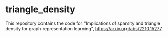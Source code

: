 # triangle_density
 
This repository contains the code for "Implications of sparsity and triangle density for graph representation learning", https://arxiv.org/abs/2210.15277.

